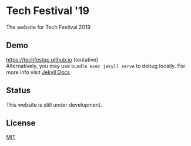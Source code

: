 # Tech Festival '19
The website for Tech Festival 2019

## Demo
https://techfestqc.github.io (tentative)  
Alternatively, you may use `bundle exec jekyll serve` to debug locally. For more info visit [Jekyll Docs](https://jekyllrb.com/docs/)

## Status
This website is still under development.

## License
[MIT](https://github.com/techfestqc/techfestqc.github.io/LICENSE)
